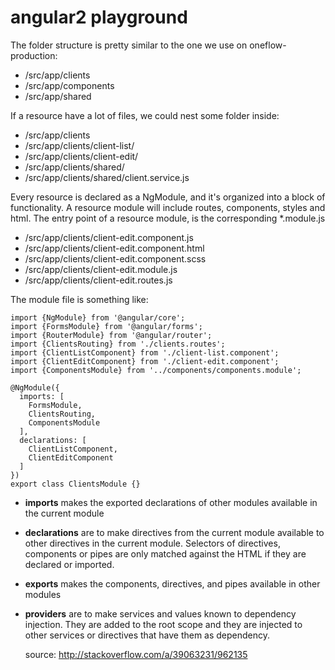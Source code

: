 # angular2 playground

The folder structure is pretty similar to the one we use on oneflow-production:

*   /src/app/clients
*   /src/app/components
*   /src/app/shared

If a resource have a lot of files, we could nest some folder inside:

*   /src/app/clients
*   /src/app/clients/client-list/
*   /src/app/clients/client-edit/
*   /src/app/clients/shared/
*   /src/app/clients/shared/client.service.js

Every resource is declared as a NgModule, and it's organized into a block of functionality. A resource module will include routes, components, styles and html. The entry point of a resource module, is the corresponding *.module.js

*   /src/app/clients/client-edit.component.js
*   /src/app/clients/client-edit.component.html
*   /src/app/clients/client-edit.component.scss
*   /src/app/clients/client-edit.module.js
*   /src/app/clients/client-edit.routes.js

The module file is something like:
```
import {NgModule} from '@angular/core';
import {FormsModule} from '@angular/forms';
import {RouterModule} from '@angular/router';
import {ClientsRouting} from './clients.routes';
import {ClientListComponent} from './client-list.component';
import {ClientEditComponent} from './client-edit.component';
import {ComponentsModule} from '../components/components.module';

@NgModule({
  imports: [
    FormsModule,
    ClientsRouting,
    ComponentsModule
  ],
  declarations: [
    ClientListComponent,
    ClientEditComponent
  ]
})
export class ClientsModule {}
```

*   **imports** makes the exported declarations of other modules available in the current module
*   **declarations** are to make directives from the current module available to other directives in the current module. Selectors of directives, components or pipes are only matched against the HTML if they are declared or imported.
*   **exports** makes the components, directives, and pipes available in other modules
*   **providers** are to make services and values known to dependency injection. They are added to the root scope and they are injected to other services or directives that have them as dependency.

     source: http://stackoverflow.com/a/39063231/962135


